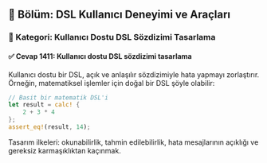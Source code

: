 ## 📘 Bölüm: DSL Kullanıcı Deneyimi ve Araçları  
### 🔹 Kategori: Kullanıcı Dostu DSL Sözdizimi Tasarlama  
#### ✅ Cevap 1411: Kullanıcı dostu DSL sözdizimi tasarlama

Kullanıcı dostu bir DSL, açık ve anlaşılır sözdizimiyle hata yapmayı zorlaştırır. Örneğin, matematiksel işlemler için doğal bir DSL şöyle olabilir:

```rust
// Basit bir matematik DSL'i
let result = calc! {
    2 + 3 * 4
};
assert_eq!(result, 14);
```
Tasarım ilkeleri: okunabilirlik, tahmin edilebilirlik, hata mesajlarının açıklığı ve gereksiz karmaşıklıktan kaçınmak.
